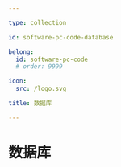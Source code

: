```yaml
---

type: collection

id: software-pc-code-database

belong:
  id: software-pc-code
  # order: 9999

icon:
  src: /logo.svg

title: 数据库

---
```


# 数据库

<ShowBreadcrumb />

<ShowResources/>
